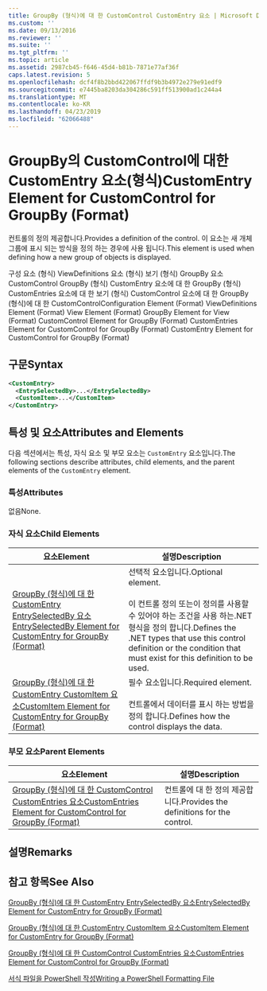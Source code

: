 ```yaml
---
title: GroupBy (형식)에 대 한 CustomControl CustomEntry 요소 | Microsoft Docs
ms.custom: ''
ms.date: 09/13/2016
ms.reviewer: ''
ms.suite: ''
ms.tgt_pltfrm: ''
ms.topic: article
ms.assetid: 2987cb45-f646-45d4-b81b-7871e77af36f
caps.latest.revision: 5
ms.openlocfilehash: dcf4f8b2bbd422067ffdf9b3b4972e279e91edf9
ms.sourcegitcommit: e7445ba8203da304286c591ff513900ad1c244a4
ms.translationtype: MT
ms.contentlocale: ko-KR
ms.lasthandoff: 04/23/2019
ms.locfileid: "62066488"
---
```

# <a name="customentry-element-for-customcontrol-for-groupby-format"></a><span data-ttu-id="55743-102">GroupBy의 CustomControl에 대한 CustomEntry 요소(형식)</span><span class="sxs-lookup"><span data-stu-id="55743-102">CustomEntry Element for CustomControl for GroupBy (Format)</span></span>

<span data-ttu-id="55743-103">컨트롤의 정의 제공합니다.</span><span class="sxs-lookup"><span data-stu-id="55743-103">Provides a definition of the control.</span></span> <span data-ttu-id="55743-104">이 요소는 새 개체 그룹에 표시 되는 방식을 정의 하는 경우에 사용 됩니다.</span><span class="sxs-lookup"><span data-stu-id="55743-104">This element is used when defining how a new group of objects is displayed.</span></span>

<span data-ttu-id="55743-105">구성 요소 (형식) ViewDefinitions 요소 (형식) 보기 (형식) GroupBy 요소 CustomControl GroupBy (형식) CustomEntry 요소에 대 한 GroupBy (형식) CustomEntries 요소에 대 한 보기 (형식) CustomControl 요소에 대 한 GroupBy (형식)에 대 한 CustomControl</span><span class="sxs-lookup"><span data-stu-id="55743-105">Configuration Element (Format) ViewDefinitions Element (Format) View Element (Format) GroupBy Element for View (Format) CustomControl Element for GroupBy (Format) CustomEntries Element for CustomControl for GroupBy (Format) CustomEntry Element for CustomControl for GroupBy (Format)</span></span>

## <a name="syntax"></a><span data-ttu-id="55743-106">구문</span><span class="sxs-lookup"><span data-stu-id="55743-106">Syntax</span></span>

```xml
<CustomEntry>
  <EntrySelectedBy>...</EntrySelectedBy>
  <CustomItem>...</CustomItem>
</CustomEntry>
```

## <a name="attributes-and-elements"></a><span data-ttu-id="55743-107">특성 및 요소</span><span class="sxs-lookup"><span data-stu-id="55743-107">Attributes and Elements</span></span>

<span data-ttu-id="55743-108">다음 섹션에서는 특성, 자식 요소 및 부모 요소는 `CustomEntry` 요소입니다.</span><span class="sxs-lookup"><span data-stu-id="55743-108">The following sections describe attributes, child elements, and the parent elements of the `CustomEntry` element.</span></span>

### <a name="attributes"></a><span data-ttu-id="55743-109">특성</span><span class="sxs-lookup"><span data-stu-id="55743-109">Attributes</span></span>

<span data-ttu-id="55743-110">없음</span><span class="sxs-lookup"><span data-stu-id="55743-110">None.</span></span>

### <a name="child-elements"></a><span data-ttu-id="55743-111">자식 요소</span><span class="sxs-lookup"><span data-stu-id="55743-111">Child Elements</span></span>

|<span data-ttu-id="55743-112">요소</span><span class="sxs-lookup"><span data-stu-id="55743-112">Element</span></span>|<span data-ttu-id="55743-113">설명</span><span class="sxs-lookup"><span data-stu-id="55743-113">Description</span></span>|
|-------------|-----------------|
|[<span data-ttu-id="55743-114">GroupBy (형식)에 대 한 CustomEntry EntrySelectedBy 요소</span><span class="sxs-lookup"><span data-stu-id="55743-114">EntrySelectedBy Element for CustomEntry for GroupBy (Format)</span></span>](./entryselectedby-element-for-customentry-for-groupby-format.md)|<span data-ttu-id="55743-115">선택적 요소입니다.</span><span class="sxs-lookup"><span data-stu-id="55743-115">Optional element.</span></span><br /><br /> <span data-ttu-id="55743-116">이 컨트롤 정의 또는이 정의를 사용할 수 있어야 하는 조건을 사용 하는.NET 형식을 정의 합니다.</span><span class="sxs-lookup"><span data-stu-id="55743-116">Defines the .NET types that use this control definition or the condition that must exist for this definition to be used.</span></span>|
|[<span data-ttu-id="55743-117">GroupBy (형식)에 대 한 CustomEntry CustomItem 요소</span><span class="sxs-lookup"><span data-stu-id="55743-117">CustomItem Element for CustomEntry for GroupBy (Format)</span></span>](./customitem-element-for-customentry-for-groupby-format.md)|<span data-ttu-id="55743-118">필수 요소입니다.</span><span class="sxs-lookup"><span data-stu-id="55743-118">Required element.</span></span><br /><br /> <span data-ttu-id="55743-119">컨트롤에서 데이터를 표시 하는 방법을 정의 합니다.</span><span class="sxs-lookup"><span data-stu-id="55743-119">Defines how the control displays the data.</span></span>|

### <a name="parent-elements"></a><span data-ttu-id="55743-120">부모 요소</span><span class="sxs-lookup"><span data-stu-id="55743-120">Parent Elements</span></span>

|<span data-ttu-id="55743-121">요소</span><span class="sxs-lookup"><span data-stu-id="55743-121">Element</span></span>|<span data-ttu-id="55743-122">설명</span><span class="sxs-lookup"><span data-stu-id="55743-122">Description</span></span>|
|-------------|-----------------|
|[<span data-ttu-id="55743-123">GroupBy (형식)에 대 한 CustomControl CustomEntries 요소</span><span class="sxs-lookup"><span data-stu-id="55743-123">CustomEntries Element for CustomControl for GroupBy (Format)</span></span>](./customentries-element-for-customcontrol-for-groupby-format.md)|<span data-ttu-id="55743-124">컨트롤에 대 한 정의 제공합니다.</span><span class="sxs-lookup"><span data-stu-id="55743-124">Provides the definitions for the control.</span></span>|

## <a name="remarks"></a><span data-ttu-id="55743-125">설명</span><span class="sxs-lookup"><span data-stu-id="55743-125">Remarks</span></span>

## <a name="see-also"></a><span data-ttu-id="55743-126">참고 항목</span><span class="sxs-lookup"><span data-stu-id="55743-126">See Also</span></span>

[<span data-ttu-id="55743-127">GroupBy (형식)에 대 한 CustomEntry EntrySelectedBy 요소</span><span class="sxs-lookup"><span data-stu-id="55743-127">EntrySelectedBy Element for CustomEntry for GroupBy (Format)</span></span>](./entryselectedby-element-for-customentry-for-groupby-format.md)

[<span data-ttu-id="55743-128">GroupBy (형식)에 대 한 CustomEntry CustomItem 요소</span><span class="sxs-lookup"><span data-stu-id="55743-128">CustomItem Element for CustomEntry for GroupBy (Format)</span></span>](./customitem-element-for-customentry-for-groupby-format.md)

[<span data-ttu-id="55743-129">GroupBy (형식)에 대 한 CustomControl CustomEntries 요소</span><span class="sxs-lookup"><span data-stu-id="55743-129">CustomEntries Element for CustomControl for GroupBy (Format)</span></span>](./customentries-element-for-customcontrol-for-groupby-format.md)

[<span data-ttu-id="55743-130">서식 파일을 PowerShell 작성</span><span class="sxs-lookup"><span data-stu-id="55743-130">Writing a PowerShell Formatting File</span></span>](./writing-a-powershell-formatting-file.md)
